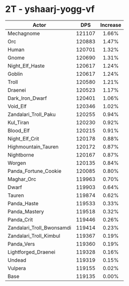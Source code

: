 # 2T - yshaarj-yogg-vf
| Actor | DPS | Increase |
|---|:---:|:---:|
|Mechagnome|121107|1.66%|
|Orc|120883|1.47%|
|Human|120701|1.32%|
|Gnome|120690|1.31%|
|Night_Elf_Haste|120617|1.24%|
|Goblin|120617|1.24%|
|Troll|120580|1.21%|
|Draenei|120523|1.17%|
|Dark_Iron_Dwarf|120401|1.06%|
|Void_Elf|120346|1.02%|
|Zandalari_Troll_Paku|120255|0.94%|
|Kul_Tiran|120230|0.92%|
|Blood_Elf|120215|0.91%|
|Night_Elf_Crit|120178|0.88%|
|Highmountain_Tauren|120172|0.87%|
|Nightborne|120167|0.87%|
|Worgen|120135|0.84%|
|Panda_Fortune_Cookie|120085|0.80%|
|Maghar_Orc|119963|0.70%|
|Dwarf|119903|0.64%|
|Tauren|119874|0.62%|
|Panda_Haste|119533|0.33%|
|Panda_Mastery|119518|0.32%|
|Panda_Crit|119446|0.26%|
|Zandalari_Troll_Bwonsamdi|119414|0.23%|
|Zandalari_Troll_Kimbul|119367|0.19%|
|Panda_Vers|119360|0.19%|
|Lightforged_Draenei|119328|0.16%|
|Undead|119319|0.15%|
|Vulpera|119155|0.02%|
|Base|119135|0.00%|
